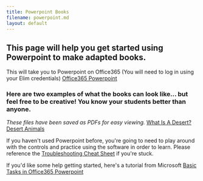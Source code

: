 ```yaml
---
title: Powerpoint Books
filename: powerpoint.md
layout: default
--- 
```

## This page will help you get started using Powerpoint to make adapted books. 

This will take you to Powerpoint on Office365 (You will need to log in using your Elim credentials)
[Office365 Powerpoint](https://www.office.com/launch/powerpoint?auth=2)

### Here are two examples of what the books can look like... but feel free to be creative! You know your students better than anyone. 
*These files have been saved as PDFs for easy viewing.* 
[What Is A Desert?](../files/Desert.pdf)
[Desert Animals](../files/DesertAnimals.pdf)

If you haven't used Powerpoint before, you're going to need to play around with the controls and practice using the software in order to learn. Please reference the [Troubleshooting Cheat Sheet](../files/TroubleshootingHandout.pdf") if you're stuck. 

If you'd like some help getting started, here's a tutorial from Microsoft 
[Basic Tasks in Office365 Powerpoint](https://support.microsoft.com/en-us/office/basic-tasks-in-powerpoint-for-the-web-75394794-4543-4030-9163-e72d89d6d98e)